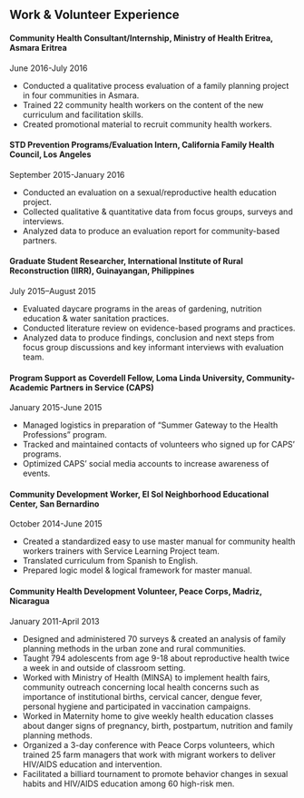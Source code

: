 ## Work & Volunteer Experience
#### Community Health Consultant/Internship, Ministry of Health Eritrea, Asmara Eritrea  
June 2016-July 2016  
* Conducted a qualitative process evaluation of a family planning project in four communities in Asmara.
* Trained 22 community health workers on the content of the new curriculum and facilitation skills.
* Created promotional material to recruit community health workers.

#### STD Prevention Programs/Evaluation Intern, California Family Health Council, Los Angeles  
September 2015-January 2016  
* Conducted an evaluation on a sexual/reproductive health education project.  
* Collected qualitative & quantitative data from focus groups, surveys and interviews.
* Analyzed data to produce an evaluation report for community-based partners.

#### Graduate Student Researcher, International Institute of Rural Reconstruction (IIRR), Guinayangan, Philippines  
July 2015–August 2015  
* Evaluated daycare programs in the areas of gardening, nutrition education & water sanitation practices.
*  Conducted literature review on evidence-based programs and practices.
*  Analyzed data to produce findings, conclusion and next steps from focus group discussions and key informant interviews with evaluation team.

#### Program Support as Coverdell Fellow, Loma Linda University, Community-Academic Partners in Service (CAPS)  
January 2015-June 2015  
*  Managed logistics in preparation of “Summer Gateway to the Health Professions” program. 
*  Tracked and maintained contacts of volunteers who signed up for CAPS’ programs. 
*  Optimized CAPS’ social media accounts to increase awareness of events. 

#### Community Development Worker, El Sol Neighborhood Educational Center, San Bernardino  
October 2014-June 2015  
* Created a standardized easy to use master manual for community health workers trainers with Service Learning Project team.
*  Translated curriculum from Spanish to English.
*  Prepared logic model & logical framework for master manual.

#### Community Health Development Volunteer, Peace Corps, Madriz, Nicaragua  
January 2011-April 2013  
* Designed and administered 70 surveys & created an analysis of family planning methods in the urban zone and rural communities.
* Taught 794 adolescents from age 9-18 about reproductive health twice a week in and  outside of classroom setting. 
* Worked with Ministry of Health (MINSA) to implement health fairs, community outreach concerning local health concerns such as importance of institutional births, cervical cancer, dengue fever, personal hygiene and participated in vaccination campaigns.
* Worked in Maternity home to give weekly health education classes about danger signs of pregnancy, birth, postpartum, nutrition and family planning methods.
* Organized a 3-day conference with Peace Corps volunteers, which trained 25 farm managers that work with migrant workers to deliver HIV/AIDS education and intervention.
* Facilitated a billiard tournament to promote behavior changes in sexual habits and HIV/AIDS education among 60 high-risk men.
